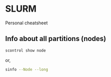 # SLURM
Personal cheatsheet

## Info about all partitions (nodes)
```bash
scontrol show node
```
or,
```bash
sinfo --Node --long
```

